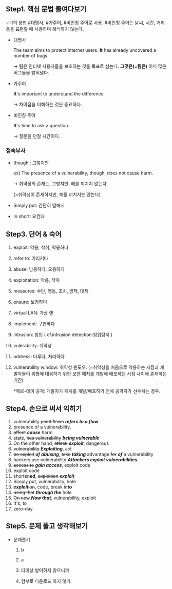 ## Step1. 핵심 문법 들여다보기

<aside>
💡 It의 용법
#대명사, #가주어, #비인칭 주어로 사용.
#비인칭 주어는 날씨, 시간, 거리 등을 표현할 때 사용하며 해석하지 않는다.

</aside>

- 대명사
    
    The team aims to protect internet users. **It** has already uncovered a number of bugs.
    
    → 팀은 인터넷 사용자들을 보호하는 것을 목표로 삼는다. **그것은(=팀은)** 이미 많은 버그들을 밝혀냈다.
    
- 가주어
    
    **It**'s important to understand the difference
    
    → 차이점을 이해하는 것은 중요하다.
    
- 비인칭 주어
    
    **It**'s time to ask a question. 
    
    → 질문을 던질 시간이다.
    

### 접속부사

- though : 그렇지만
    
    ex) The presence of a vulnerability, though, does not cause harm.
    
     → 취약성의 존재는, 그렇지만, 해를 끼치지 않는다.
    
    (=취약성이 존재하지만, 해를 끼치지는 않는다)
    
- Simply put: 간단히 말해서
- In short: 요컨대

## Step3. 단어 & 숙어

1. exploit: 악용, 착취, 악용하다
2. refer to: 가리키다
3. abuse: 남용하다, 오용하다
4. exploitation: 악용, 착취
5. measures: 수단, 행동, 조치, 방책, 대책
6. ensure: 보장하다
7. virtual LAN: 가상 랜
8. implement: 구현하다
9. intrusion: 침입 ( cf.intrusion detection:침입탐지 )
10. vulerability: 취약성
11. address: 다루다, 처리하다
12. vulnerability window: 취약성 윈도우. (=취약성을 처음으로 악용하는 시점과 개발자들이 위협에 대응하기 위한 보안 패치를 개발해 배포하는 시점 사이에 존재하는 기간)
    
    *제로-데이 공격: 개발자가 패치를 개발/배포하기 전에 공격자가 선수치는 경우.
    

## Step4. 손으로 써서 익히기

1. vulnerability ~~point flaws~~ ***refers to a flaw***
2. presence of a vulnerability,
3. ~~affect~~  ***cause*** harm
4. state, ~~has vulnerability~~ ***being vulnerable***
5. On the other hand, ~~attack~~ ***exploit***, dangerous
6. ~~vulnerability~~ ***Exploiting***, act
7. ~~be exploit~~ ***of abusing***, ~~take~~ ***taking*** advantage ~~for~~ ***of*** a vulnerability
8. ~~hackers use vulnerability~~ ***Attackers exploit vulnerabilities***
9. ~~access to~~ ***gain access***, exploit code
10. exploit code
11. shorten**ed**, ~~exploition~~ ***exploit***
12. Simply put, vulnerability, hole
13. ***exploit***~~ion~~, code, break in**to**
14. ~~using that~~ ***through the*** hole
15. ~~On now~~ ***Now that***, vulnerability, exploit
16. It's, to
17. zero-day

## Step5. 문제 풀고 생각해보기
- 문제풀기
    1) b

    2) a

    3) 더이상 방어하지 않으니까

    4) 함부로 다운로드 하지 않기.
